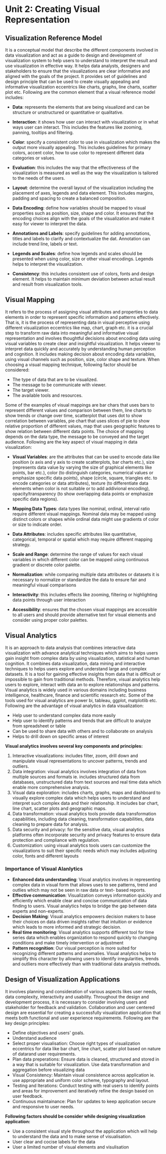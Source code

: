 # Unit 2: Creating Visual Representation

## Visualization Reference Model

It is a conceptual model that describe the different components involved in data visualization and act as a guide to design and development of visualization system to help users to understand to interpret the result and use visualization in effective way. It helps data analysts, designers and stakeholders to ensure that the visualizations are clear informative and aligned with the goals of the project. It provides set of guidelines and design principle that can be used to create visually appealing and informative visualization eccentrics like charts, graphs, line charts, scatter plot etc. Following are the common element that a visual reference model includes:

- **Data**: represents the elements that are being visualized and can be structure or unstructured or quantitative or qualitative.

- **Interaction**: it shows how user can interact with visualization or in what ways user can interact. This includes the features like zooming, panning, tooltips and filtering.

- **Color**: specify a consistent color to use in visualization which makes the output more visually appealing. This includes guidelines for primary colors, accent color, how to use color to represent different data categories or values.

- **Evaluation**: this includes the way that the effectiveness of the visualization is measured as well as the way the visualization is tailored to the needs of the users.

- **Layout**: determine the overall layout of the visualization including the placement of axes, legends and data element. This includes margins, padding and spacing to create a balanced composition.

- **Data Encoding**: define how variables should be mapped to visual properties such as position, size, shape and color. It ensures that the encoding choices align with the goals of the visualization and make it easy for viewer to interpret the data.

- **Annotations and Labels**: specify guidelines for adding annotations, titles and labels to clarify and contextualize the dat. Annotation can include trend line, labels or text.

- **Legends and Scales**: define how legends and scales should be presented when using color, size or other visual encodings. Legends helps to interpret the visualization.

- **Consistency**: this includes consistent use of colors, fonts and design element. It helps to maintain minimum deviation between actual result and result from visualization tools.

## Visual Mapping

It refers to the process of assigning visual attributes and properties to data elements in order to represent specific information and patterns effectively. That is, it is the process of representing data in visual perceptive using different visualization eccentrics like map, chart, graph etc. it is a crucial step to transform raw data into meaningful and informative visual representation and involves thoughtful decisions about encoding data using visual variables to create clear and insightful visualization. It helps viewer to interpret data quickly and accurately by understanding human perception and cognition. It includes making decision about encoding data variables, using visual channels such as position, size, color shape and texture. When choosing a visual mapping technique, following factor should be considered:

- The type of data that are to be visualized.
- The message to be communicate with viewer.
- The target viewer.
- The available tools and resources.

Some of the examples of visual mappings are bar chars that uses bars to represent different values and comparison between them, line charts to show trends or change over time, scatterplot that uses dot to show correlation between variables, pie chart that uses slices of pie to show relative proportion of different values, map that uses geographic features to show relation between different data points. The choice of mapping depends on the data type, the message to be conveyed and the target audience. Following are the key aspect of visual mapping in data visualization:

- **Visual Variables**: are the attributes that can be used to encode data like position (x axis and y axis to create scatterplots, bar charts etc.), size (represents data value by varying the size of graphical elements like points, bar etc.), color (to distinguish categories, numerical values or emphasize specific data points), shape (circle, square, triangles etc. to encode categories or data attributes), texture (to differentiate data elements when color is not suitable or to add addivional encoding), opacity/transparency (to show overlapping data points or emphasize specific data regions).

- **Mapping Data Types**: data types like nominal, ordinal, interval ratio require different visual mappings. Nominal data may be mapped using distinct colors or shapes while ordinal data might use gradients of color or size to indicate order.

- **Data Attributes**: includes specific attributes like quantitative, categorical, temporal or spatial which may require different mapping strategy.

- **Scale and Range**: determine the range of values for each visual variables in which different color can be mapped using continuous gradient or discrete color palette.

- **Normalization**: while comparing multiple data attributes or datasets it is necessary to normalize or standardize the data to ensure fair and meaningful visual comparisons

- **Interactivity**: this includes effects like zooming, filtering or highlighting data points through user interaction

- **Accessibility**: ensures that the chosen visual mappings are accessible to all users and should provide alternative text for visual elements and consider using proper color palettes.

## Visual Analytics

It is an approach to data analysis that combines interactive data visualization with advance analytical techniques which aims to helps users gain insight from complex data by using visualization, statistical and human cognition. It combines data visualization, data mining and interactive techniques to helps users explore and understand large and complex datasets. It is a tool for gaining effective insights from data that is difficult or impossible to gain from traditional methods. Therefore, visual analytics help users to explore, interact with data an to explore relationships and patterns. Visual analytics is widely used in various domains including business intelligence, healthcare, finance and scientific research etc. Some of the tools used for visual analytics are power bi, tableau, ggplot, matplotlib etc. Following are the advantage of visual analytics in data visualization:

- Help user to understand complex data more easily
- Help user to identify patterns and trends that are difficult to analyze from spreadsheet or table
- Can be used to share data with others and to collaborate on analysis
- Helps to drill down on specific areas of interest

**Visual analytics involves several key components and principles:**

1. Interactive visualizations: includes filter, zoom, drill down and manipulate visual representations to uncover patterns, trends and outliers.
2. Data integration: visual analytics involves integration of data from multiple sources and formats ie. includes structured data from databases, unstructured data from text sources and real time data which enable more comprehensive analysis.
3. Visual data exploration: includes charts, graphs, maps and dashboard to visually explore complex data which helps users to understand and interpret such complex data and their relationship. It includes bar chart, line chart, scatter plots and geographic maps.
4. Data transformation: visual analytics tools provide data transformation capabilities, including data cleaning, transformation capabilities, data cleaning to prepare data for analysis.
5. Data security and privacy: for the sensitive data, visual analytics platforms often incorporate security and privacy features to ensure data protection and compliance with regulation.
6. Customization: using visual analytics tools users can customize the visualizations to suit their specific needs which may includes adjusting color, fonts and different layouts

### Importance of Visual Alanlytics

- **Enhanced data understanding**: Visual analytics involves in representing complex data in visual form that allows uses to see patterns, trend and outlies which may not be seen in raw data or text- based reports.
- **Effective communication**: Visualization conveys information quickly and efficiently which enable clear and concise communication of data finding to users. Visual analytics helps to bridge the gap between data experts and non-experts.
- **Decision Making**: Visual analytics empowers decision makers to base their choices on data driven insights rather that intuition or evidence which leads to more informed and strategic decision.
- **Real time monitoring**: Visual analytics supports different tool for time series data which enables organization to respond quickly to changing conditions and make timely intervention or adjustment
- **Pattern recognition**: Our visual perception is more suited for recognizing different patterns and anomalies. Visual analytics helps to simplify this character by allowing users to identify irregularities, trends and outliers more effectively than with traditional data analysis methods.

## Design of Visualization Applications

It involves planning and consideration of various aspects likes user needs, data complexity, interactivity and usability. Throughout the design and development process, it is necessary to consider involving users and stakeholder for feedback and validation. Collaboration and user centered design are essential for creating a successfully visualization application that meets both functional and user experience requirements. Following are the key design principles:

- Define objectives and users' goals.
- Understand audience
- Select proper visualisation: Choose right types of visualization eccentrics for data like bar chart, line chart, scatter plot based on nature of datarand user requirements.
- Plan data preperations: Ensure data is cleaned, structured and stored in a way that is suitable for visualization. Use data transformation and aggregation before visualizing data
- Visual Consistency: Maintain visual consistence across application ie. use appropriate and uniform color scheme, typography and layout.
- Testing and Iterations: Conduct testing with real users to identify points and areas for improvement and iteratively refine the design based on user feedback.
- Continuous maintainance: Plan for updates to keep application secure and responsive to user needs.

**Following factors should be consider while designing visualization application:**

- Use a consistent visual style throughout the application which will help to understand the data and to make sense of visualisation.
- User clear and cocise labels for the data
- User a limited number of visual elements and visulisation

